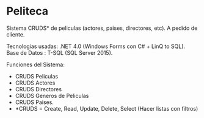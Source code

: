 # Peliteca
Sistema CRUDS* de peliculas (actores, paises, directores, etc). A pedido de cliente.

Tecnologias usadas: .NET 4.0 (Windows Forms con C# + LinQ to SQL).
Base de Datos : T-SQL (SQL Server 2015).

Funciones del Sistema: 
- CRUDS Peliculas
- CRUDS Actores
- CRUDS Directores
- CRUDS Generos de Peliculas
- CRUDS Paises.
- *CRUDS = Create, Read, Update, Delete, Select (Hacer listas con filtros)
